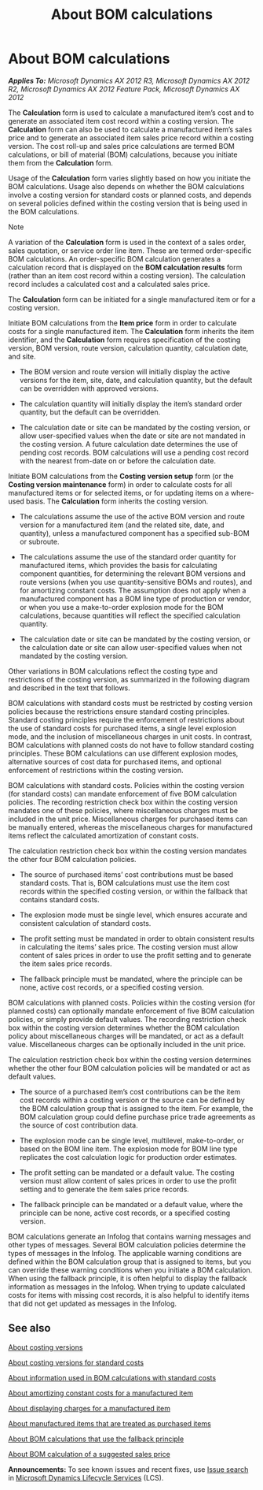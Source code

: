 ﻿---
title: About BOM calculations
TOCTitle: About BOM calculations
ms:assetid: 7c625da9-ecdb-47c1-ae90-9b03091601f6
ms:mtpsurl: https://technet.microsoft.com/en-us/library/Aa571515(v=AX.60)
ms:contentKeyID: 36058264
ms.date: 04/18/2014
mtps_version: v=AX.60
---

# About BOM calculations 


_**Applies To:** Microsoft Dynamics AX 2012 R3, Microsoft Dynamics AX 2012 R2, Microsoft Dynamics AX 2012 Feature Pack, Microsoft Dynamics AX 2012_

The **Calculation** form is used to calculate a manufactured item’s cost and to generate an associated item cost record within a costing version. The **Calculation** form can also be used to calculate a manufactured item’s sales price and to generate an associated item sales price record within a costing version. The cost roll-up and sales price calculations are termed BOM calculations, or bill of material (BOM) calculations, because you initiate them from the **Calculation** form.

Usage of the **Calculation** form varies slightly based on how you initiate the BOM calculations. Usage also depends on whether the BOM calculations involve a costing version for standard costs or planned costs, and depends on several policies defined within the costing version that is being used in the BOM calculations.


> [!NOTE]
> <P>A variation of the <STRONG>Calculation</STRONG> form is used in the context of a sales order, sales quotation, or service order line item. These are termed order-specific BOM calculations. An order-specific BOM calculation generates a calculation record that is displayed on the <STRONG>BOM calculation results</STRONG> form (rather than an item cost record within a costing version). The calculation record includes a calculated cost and a calculated sales price.</P>



The **Calculation** form can be initiated for a single manufactured item or for a costing version.

Initiate BOM calculations from the **Item price** form in order to calculate costs for a single manufactured item. The **Calculation** form inherits the item identifier, and the **Calculation** form requires specification of the costing version, BOM version, route version, calculation quantity, calculation date, and site.

  - The BOM version and route version will initially display the active versions for the item, site, date, and calculation quantity, but the default can be overridden with approved versions.

  - The calculation quantity will initially display the item’s standard order quantity, but the default can be overridden.

  - The calculation date or site can be mandated by the costing version, or allow user-specified values when the date or site are not mandated in the costing version. A future calculation date determines the use of pending cost records. BOM calculations will use a pending cost record with the nearest from-date on or before the calculation date.

Initiate BOM calculations from the **Costing version setup** form (or the **Costing version maintenance** form) in order to calculate costs for all manufactured items or for selected items, or for updating items on a where-used basis. The **Calculation** form inherits the costing version.

  - The calculations assume the use of the active BOM version and route version for a manufactured item (and the related site, date, and quantity), unless a manufactured component has a specified sub-BOM or subroute.

  - The calculations assume the use of the standard order quantity for manufactured items, which provides the basis for calculating component quantities, for determining the relevant BOM versions and route versions (when you use quantity-sensitive BOMs and routes), and for amortizing constant costs. The assumption does not apply when a manufactured component has a BOM line type of production or vendor, or when you use a make-to-order explosion mode for the BOM calculations, because quantities will reflect the specified calculation quantity.

  - The calculation date or site can be mandated by the costing version, or the calculation date or site can allow user-specified values when not mandated by the costing version.

Other variations in BOM calculations reflect the costing type and restrictions of the costing version, as summarized in the following diagram and described in the text that follows.

BOM calculations with standard costs must be restricted by costing version policies because the restrictions ensure standard costing principles. Standard costing principles require the enforcement of restrictions about the use of standard costs for purchased items, a single level explosion mode, and the inclusion of miscellaneous charges in unit costs. In contrast, BOM calculations with planned costs do not have to follow standard costing principles. These BOM calculations can use different explosion modes, alternative sources of cost data for purchased items, and optional enforcement of restrictions within the costing version.

BOM calculations with standard costs. Policies within the costing version (for standard costs) can mandate enforcement of five BOM calculation policies. The recording restriction check box within the costing version mandates one of these policies, where miscellaneous charges must be included in the unit price. Miscellaneous charges for purchased items can be manually entered, whereas the miscellaneous charges for manufactured items reflect the calculated amortization of constant costs.

The calculation restriction check box within the costing version mandates the other four BOM calculation policies.

  - The source of purchased items’ cost contributions must be based standard costs. That is, BOM calculations must use the item cost records within the specified costing version, or within the fallback that contains standard costs.

  - The explosion mode must be single level, which ensures accurate and consistent calculation of standard costs.

  - The profit setting must be mandated in order to obtain consistent results in calculating the items’ sales price. The costing version must allow content of sales prices in order to use the profit setting and to generate the item sales price records.

  - The fallback principle must be mandated, where the principle can be none, active cost records, or a specified costing version.

BOM calculations with planned costs. Policies within the costing version (for planned costs) can optionally mandate enforcement of five BOM calculation policies, or simply provide default values. The recording restriction check box within the costing version determines whether the BOM calculation policy about miscellaneous charges will be mandated, or act as a default value. Miscellaneous charges can be optionally included in the unit price.

The calculation restriction check box within the costing version determines whether the other four BOM calculation policies will be mandated or act as default values.

  - The source of a purchased item’s cost contributions can be the item cost records within a costing version or the source can be defined by the BOM calculation group that is assigned to the item. For example, the BOM calculation group could define purchase price trade agreements as the source of cost contribution data.

  - The explosion mode can be single level, multilevel, make-to-order, or based on the BOM line item. The explosion mode for BOM line type replicates the cost calculation logic for production order estimates.

  - The profit setting can be mandated or a default value. The costing version must allow content of sales prices in order to use the profit setting and to generate the item sales price records.

  - The fallback principle can be mandated or a default value, where the principle can be none, active cost records, or a specified costing version.

BOM calculations generate an Infolog that contains warning messages and other types of messages. Several BOM calculation policies determine the types of messages in the Infolog. The applicable warning conditions are defined within the BOM calculation group that is assigned to items, but you can override these warning conditions when you initiate a BOM calculation. When using the fallback principle, it is often helpful to display the fallback information as messages in the Infolog. When trying to update calculated costs for items with missing cost records, it is also helpful to identify items that did not get updated as messages in the Infolog.

## See also

[About costing versions](about-costing-versions.md)

[About costing versions for standard costs](about-costing-versions-for-standard-costs.md)

[About information used in BOM calculations with standard costs](about-information-used-in-bom-calculations-with-standard-costs.md)

[About amortizing constant costs for a manufactured item](about-amortizing-constant-costs-for-a-manufactured-item.md)

[About displaying charges for a manufactured item](about-displaying-charges-for-a-manufactured-item.md)

[About manufactured items that are treated as purchased items](about-manufactured-items-that-are-treated-as-purchased-items.md)

[About BOM calculations that use the fallback principle](about-bom-calculations-that-use-the-fallback-principle.md)

[About BOM calculation of a suggested sales price](about-bom-calculation-of-a-suggested-sales-price.md)

  
**Announcements:** To see known issues and recent fixes, use [Issue search](http://go.microsoft.com/fwlink/?linkid=389258) in [Microsoft Dynamics Lifecycle Services](http://go.microsoft.com/fwlink/?linkid=306505) (LCS).

